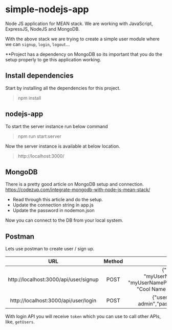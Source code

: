 # simple-nodejs-app
Node JS application for MEAN stack. We are working with JavaScript, ExpressJS, NodeJS and MongoDB.

With the above stack we are trying to create a simple user module where we can `signup`, `login`, `logout`...

**Project has a dependency on MongoDB so its important that you do the setup properly to ge this application working.

## Install dependencies
Start by installing all the dependencies for this project.
>npm install

## nodejs-app
To start the server instance run below command
>npm run start:server

Now the server instance is available at below location.
>http://localhost:3000/

## MongoDB
There is a pretty good article on MongoDB setup and connection.
https://codezup.com/integrate-mongodb-with-node-js-mean-stack/
- Read through this article and do the setup.
- Update the connection string in app.js
- Update the password in nodemon.json

Now you can connect to the DB from your local system.

## Postman
Lets use postman to create user / sign up.

| URL | Method | Body |
| :---:         |     :---:      |          :---: |
|http://localhost:3000/api/user/signup|POST|{"username": "myUserName","password": "myUserNamePassword","displayName": "Cool Name Here","roles": ["CS"]}|
|http://localhost:3000/api/user/login|POST|{"username":"super-admin","password":"kumar16$"}|

With login API you will receive `token` which you can use to call other APIs, like, `getUsers`.
